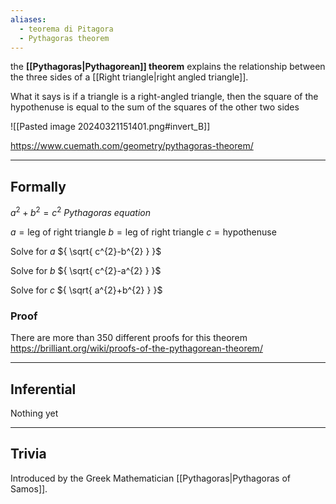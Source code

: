 ```yaml
---
aliases:
  - teorema di Pitagora
  - Pythagoras theorem
---
```

the **[[Pythagoras|Pythagorean]] theorem** explains the relationship between the three sides of a [[Right triangle|right angled triangle]].

What it says is if a triangle is a right-angled triangle, then the square of the hypothenuse is equal to the sum of the squares of the other two sides

![[Pasted image 20240321151401.png#invert_B]]

https://www.cuemath.com/geometry/pythagoras-theorem/

---

## Formally

${ a^{2}+b^{2}=c^{2} }$
_Pythagoras equation_

${ a = \text{leg of right triangle} }$
${ b = \text{leg of right triangle} }$
${ c = \text{hypothenuse} }$

Solve for ${ a }$
${ \sqrt{ c^{2}-b^{2} } }$

Solve for ${ b }$
${ \sqrt{ c^{2}-a^{2} } }$

Solve for ${ c }$
${ \sqrt{ a^{2}+b^{2} } }$

### Proof

There are more than 350 different proofs for this theorem
https://brilliant.org/wiki/proofs-of-the-pythagorean-theorem/

---

## Inferential

Nothing yet

---

## Trivia

Introduced by the Greek Mathematician [[Pythagoras|Pythagoras of Samos]].